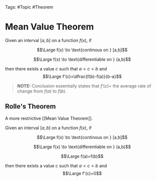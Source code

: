 Tags: #Topic #Theorem 

# Mean Value Theorem

Given an interval $[a,b]$ on a function $f(x)$, if

$$\Large f(x) \to \text{continous on } [a,b]$$

$$\Large f(x) \to \text{differentiable on } (a,b)$$

then there exists a value $c$ such that $a<c<b$ and
$$\Large f'(c)=\dfrac{f(b)-f(a)}{b-a}$$

> **NOTE:**
> Conclusion essentially states that $f'(c) =$ the average rate of change from $f(a)$ to $f(b)$.

## Rolle's Theorem

A more restrictive [[Mean Value Theorem]].

Given an interval $[a,b]$ on a function $f(x)$, if

$$\Large f(x) \to \text{continous on } [a,b]$$

$$\Large f(x) \to \text{differentiable on } (a,b)$$

$$\Large f(a)=f(b)$$

then there exists a value $c$ such that $a<c<b$ and
$$\Large f'(c)=0$$